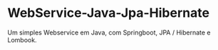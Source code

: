 # WebService-Java-Jpa-Hibernate
 Um simples Webservice em Java, com Springboot, JPA / Hibernate e Lombook.
